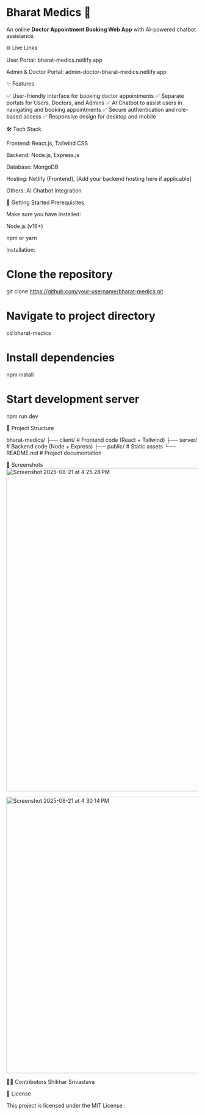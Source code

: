 # **Bharat Medics** 🏥  

An online **Doctor Appointment Booking Web App** with AI-powered chatbot assistance.  

🌐 Live Links

User Portal: bharat-medics.netlify.app

Admin & Doctor Portal: admin-doctor-bharat-medics.netlify.app

✨ Features

✅ User-friendly interface for booking doctor appointments
✅ Separate portals for Users, Doctors, and Admins
✅ AI Chatbot to assist users in navigating and booking appointments
✅ Secure authentication and role-based access
✅ Responsive design for desktop and mobile

🛠️ Tech Stack

Frontend: React.js, Tailwind CSS

Backend: Node.js, Express.js

Database: MongoDB

Hosting: Netlify (Frontend), [Add your backend hosting here if applicable]

Others: AI Chatbot Integration

🚀 Getting Started
Prerequisites

Make sure you have installed:

Node.js (v16+)

npm or yarn

Installation:

# Clone the repository
git clone https://github.com/your-username/bharat-medics.git

# Navigate to project directory
cd bharat-medics

# Install dependencies
npm install

# Start development server
npm run dev

📂 Project Structure

bharat-medics/
├── client/          # Frontend code (React + Tailwind)
├── server/          # Backend code (Node + Express)
├── public/          # Static assets
└── README.md        # Project documentation


📸 Screenshots
<img width="1422" height="847" alt="Screenshot 2025-08-21 at 4 25 28 PM" src="https://github.com/user-attachments/assets/99d3ae9f-c8f2-4818-81af-e60a313c5378" />

<img width="1156" height="724" alt="Screenshot 2025-08-21 at 4 30 14 PM" src="https://github.com/user-attachments/assets/75c26351-d8b9-49b3-83bd-f482847b91f1" />

👨‍💻 Contributors
Shikhar Srivastava

📜 License

This project is licensed under the MIT License
.
